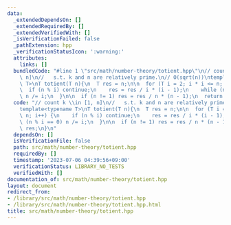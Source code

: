 ```yaml
---
data:
  _extendedDependsOn: []
  _extendedRequiredBy: []
  _extendedVerifiedWith: []
  _isVerificationFailed: false
  _pathExtension: hpp
  _verificationStatusIcon: ':warning:'
  attributes:
    links: []
  bundledCode: "#line 1 \"src/math/number-theory/totient.hpp\"\n// count k \\in [1,\
    \ n]\n//   s.t. k and n are relatively prime.\n// O(sqrt(n))\ntemplate<typename\
    \ T>\nT totient(T n){\n  T res = n;\n\n  for (T i = 2; i * i <= n; i++) {\n  \
    \  if (n % i) continue;\n    res = res / i * (i - 1);\n    while (n % i == 0)\
    \ n /= i;\n  }\n\n  if (n != 1) res = res / n * (n - 1);\n  return res;\n}\n"
  code: "// count k \\in [1, n]\n//   s.t. k and n are relatively prime.\n// O(sqrt(n))\n\
    template<typename T>\nT totient(T n){\n  T res = n;\n\n  for (T i = 2; i * i <=\
    \ n; i++) {\n    if (n % i) continue;\n    res = res / i * (i - 1);\n    while\
    \ (n % i == 0) n /= i;\n  }\n\n  if (n != 1) res = res / n * (n - 1);\n  return\
    \ res;\n}\n"
  dependsOn: []
  isVerificationFile: false
  path: src/math/number-theory/totient.hpp
  requiredBy: []
  timestamp: '2023-07-06 04:39:56+09:00'
  verificationStatus: LIBRARY_NO_TESTS
  verifiedWith: []
documentation_of: src/math/number-theory/totient.hpp
layout: document
redirect_from:
- /library/src/math/number-theory/totient.hpp
- /library/src/math/number-theory/totient.hpp.html
title: src/math/number-theory/totient.hpp
---
```

